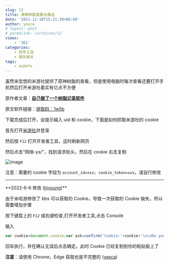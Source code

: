 ```yaml
---
slug: 12
title: 原神树脂查看与推送
date: '2021-11-10T15:21:30+08:00'
author: yexca
# layout: post
# permalink: /archives/12
views:
    - '361'
categories:
    - 软件工具
    - 娱乐相关
tags:
    - miHoYo
---
```


虽然米忽悠的米游社提供了原神树脂的查看，但是使用电脑时每次查看还要打开手机然后打开米游社着实有亿点不方便

原作者文章：**[自己做了一个树脂记录软件](https://ngabbs.com/read.php?tid=29226061&rand=307)**

原文软件链接：[提取码：1w5b](https://pan.baidu.com/s/1esw3JjgfMZwtzh1nRGOF7Q)

下载完成后打开，会提示输入 uid 和 cookie，下面是如何抓取米游社的 cookie

首先打开[米游社](https://bbs.mihoyo.com/ys/)并登录

然后按 `F12` 打开开发者工具，这时刷新网页

然后点击“网络-ys/”，找到请求标头，然后在 cookie 右击复制

![image](https://jsd.cdn.zzko.cn/gh/yexca/picx-images-hosting@master/2021/11-原神/image.5c0pgzw6pa.webp)

注意：需要的 cookie 字段为 `account_id=xxx; cookie_token=xxx`，请自行修改

- - - - - -

\*\*2022-6-6 修改 ([hiyoung](https://blog.hiyoung.xyz))\*\*

由于米哈游修改了 bbs 可以获取的 Cookie，导致一次获取的 Cookie 缺失，所以需要增加步骤

按下键盘上的 `F12` 或右键检查,打开开发者工具,点击 Console

输入

```javascript
var cookie=document.cookie;var ask=confirm('Cookie:'+cookie+'\n\nDo you want to copy the cookie to the clipboard?');if(ask==true){copy(cookie);msg=cookie}else{msg='Cancel'}
```

回车执行，并在确认无误后点击确定。此时 Cookie 已经复制到你的粘贴板上了

**注意**：请使用 Chrome，Edge 获取也是不完整的 ([yexca](https://lit.link/yexca))
